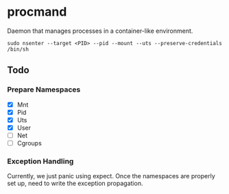 # procmand

Daemon that manages processes in a container-like environment. 


```shell
sudo nsenter --target <PID> --pid --mount --uts --preserve-credentials /bin/sh
```


## Todo 

### Prepare Namespaces

- [x] Mnt
- [x] Pid
- [x] Uts
- [x] User
- [ ] Net
- [ ] Cgroups

### Exception Handling 

Currently, we just panic using expect. 
Once the namespaces are properly set up, need to write the exception propagation. 

